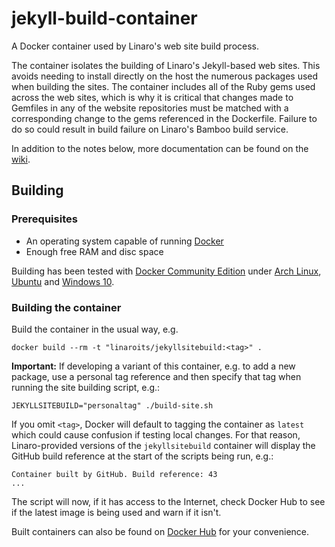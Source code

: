 # jekyll-build-container

A Docker container used by Linaro's web site build process.

The container isolates the building of Linaro's Jekyll-based web sites. This avoids needing to install directly on the host the numerous packages used when building the sites. The container includes all of the Ruby gems used across the web sites, which is why it is critical that changes made to Gemfiles in any of the website repositories must be matched with a corresponding change to the gems referenced in the Dockerfile. Failure to do so could result in build failure on Linaro's Bamboo build service.

In addition to the notes below, more documentation can be found on the [wiki](https://github.com/linaro-its/jekyll-build-container/wiki).

## Building

### Prerequisites

* An operating system capable of running [Docker](https://www.docker.com)
* Enough free RAM and disc space

Building has been tested with [Docker Community Edition](https://www.docker.com/community-edition#/download) under [Arch Linux](https://archlinux.org), [Ubuntu](https://www.ubuntu.com) and [Windows 10](https://www.microsoft.com).

### Building the container

Build the container in the usual way, e.g.

`docker build --rm -t "linaroits/jekyllsitebuild:<tag>" .`

**Important:** If developing a variant of this container, e.g. to add a new package, use a personal tag reference and then specify that tag when running the site building script, e.g.:

`JEKYLLSITEBUILD="personaltag" ./build-site.sh`

If you omit `<tag>`, Docker will default to tagging the container as `latest` which could cause confusion if testing local changes. For that reason, Linaro-provided versions of the `jekyllsitebuild` container will display the GitHub build reference at the start of the scripts being run, e.g.:

```text
Container built by GitHub. Build reference: 43
...
```

The script will now, if it has access to the Internet, check Docker Hub to see if the latest image is being used and warn if it isn't.

Built containers can also be found on [Docker Hub](https://hub.docker.com/r/linaroits/jekyllsitebuild/tags/) for your convenience.
